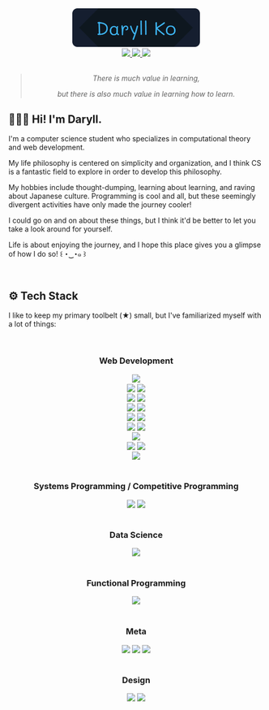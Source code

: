 <div align="center">
  <img src="assets/daryll.png" width="50%" alt="banner">
</div>

<div align="center">
  <a href="https://twitter.com/daryll_ko" target="_blank" rel="noopener noreferrer">
    <img src="https://img.shields.io/static/v1?label=&logo=twitter&message=Twitter&labelColor=262A33&color=262A33">
  </a>
  <a href="https://anilist.co/user/daryll" target="_blank" rel="noopener noreferrer">
    <img src="https://img.shields.io/static/v1?label=&logo=anilist&message=AniList&labelColor=262A33&color=262A33">
  </a>
  <a href="https://www.linkedin.com/in/daryll-ko" target="_blank" rel="noopener noreferrer">
    <img src="https://img.shields.io/static/v1?label=&logo=linkedin&message=LinkedIn&labelColor=262A33&color=262A33">
  </a>
</div>

<br>

<div align="center">

>
> _There is much value in learning,_
>
> _but there is also much value in learning how to learn._
>

</div>

<h2>🙍🏻‍♂️ Hi! I'm Daryll.</h2>

I'm a computer science student who specializes in computational theory and web development.

My life philosophy is centered on simplicity and organization, and I think CS is a fantastic field to explore in order to develop this philosophy.

My hobbies include thought-dumping, learning about learning, and raving about Japanese culture. Programming is cool and all, but these seemingly divergent activities have only made the journey cooler!

I could go on and on about these things, but I think it'd be better to let you take a look around for yourself.

Life is about enjoying the journey, and I hope this place gives you a glimpse of how I do so! ꒰ ･‿･๑ ꒱

<br>

<h2>⚙️ Tech Stack</h2>

I like to keep my primary toolbelt (★) small, but I've familiarized myself with a lot of things:

<br>

<div align="center">
  <h3>Web Development</h3>
  <div>
    <img src="https://img.shields.io/static/v1?label=&logo=html5&message=HTML& labelColor=262A33&color=262A33">
  </div>
  <div>
    <img src="https://img.shields.io/static/v1?label=&logo=styledcomponents&message=styled-components ★& labelColor=262A33&color=262A33">
    <img src="https://img.shields.io/static/v1?label=&logo=css3&message=CSS& labelColor=262A33&color=262A33">
  </div>
  <div>
    <img src="https://img.shields.io/static/v1?label=&logo=typescript&message=TypeScript ★&labelColor=262A33&color=262A33">
    <img src="https://img.shields.io/static/v1?label=&logo=javascript&message=JavaScript&labelColor=262A33&color=262A33">
  </div>
  <div>
    <img src="https://img.shields.io/static/v1?label=&logo=nextdotjs&message=Next.js ★&labelColor=262A33&color=262A33">
    <img src="https://img.shields.io/static/v1?label=&logo=react&message=React&labelColor=262A33&color=262A33">
  </div>
  <div>
    <img src="https://img.shields.io/static/v1?label=&logo=express&message=Express&labelColor=262A33&color=262A33">
    <img src="https://img.shields.io/static/v1?label=&logo=nodedotjs&message=Node.js&labelColor=262A33&color=262A33">
  </div>
  <div>
    <img src="https://img.shields.io/static/v1?label=&logo=redis&message=Redis&labelColor=262A33&color=262A33">
    <img src="https://img.shields.io/static/v1?label=&logo=mongodb&message=MongoDB&labelColor=262A33&color=262A33">
  </div>
  <div>
    <img src="https://img.shields.io/static/v1?label=&logo=graphql&message=GraphQL&labelColor=262A33&color=262A33">
  </div>
  <div>
    <img src="https://img.shields.io/static/v1?label=&logo=cypress&message=Cypress ★&labelColor=262A33&color=262A33">
    <img src="https://img.shields.io/static/v1?label=&logo=jest&message=Jest&labelColor=262A33&color=262A33">
  </div>
  <div>
    <img src="https://img.shields.io/static/v1?label=&logo=vite&message=Vite ★&labelColor=262A33&color=262A33">
  </div>
</div>

<br>

<div align="center">
  <h3>Systems Programming / Competitive Programming</h3>
  <img src="https://img.shields.io/static/v1?label=&logo=rust&message=Rust ★&labelColor=262A33&color=262A33">
  <img src="https://img.shields.io/static/v1?label=&logo=cplusplus&message=C%2b%2b&labelColor=262A33&color=262A33">
</div>

<br>

<div align="center">
  <h3>Data Science</h3>
  <img src="https://img.shields.io/static/v1?label=&logo=python&message=Python ★&labelColor=262A33&color=262A33">
</div>

<br>

<div align="center">
  <h3>Functional Programming</h3>
  <img src="https://img.shields.io/static/v1?label=&logo=haskell&message=Haskell ★&labelColor=262A33&color=262A33">
</div>

<br>

<div align="center">
  <h3>Meta</h3>
  <img src="https://img.shields.io/static/v1?label=&logo=git&message=Git ★&labelColor=262A33&color=262A33">
  <img src="https://img.shields.io/static/v1?label=&logo=github&message=GitHub ★&labelColor=262A33&color=262A33">
  <img src="https://img.shields.io/static/v1?label=&logo=neovim&message=Neovim&labelColor=262A33&color=262A33">
</div>

<br>

<div align="center">
  <h3>Design</h3>
  <img src="https://img.shields.io/static/v1?label=&logo=canva&message=Canva ★&labelColor=262A33&color=262A33">
  <img src="https://img.shields.io/static/v1?label=&logo=figma&message=Figma&labelColor=262A33&color=262A33">
</div>
